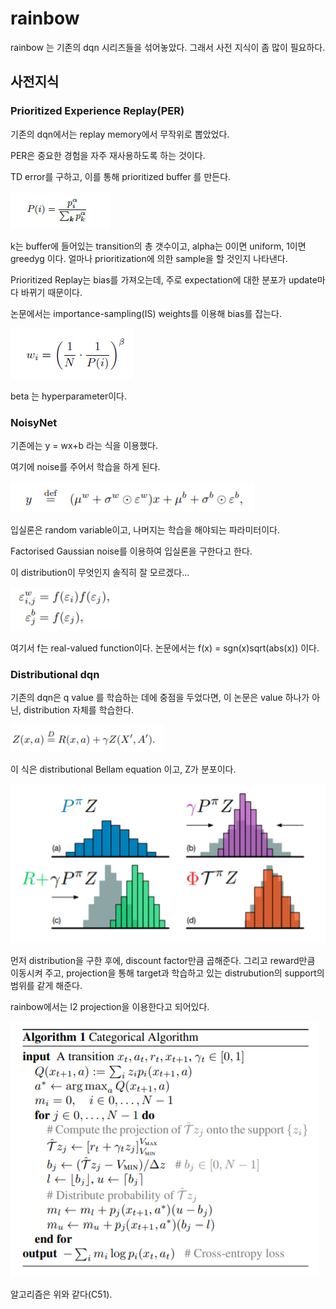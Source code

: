 # rainbow



rainbow 는 기존의 dqn 시리즈들을 섞어놓았다. 그래서 사전 지식이 좀 많이 필요하다. 

## 사전지식



### Prioritized Experience Replay(PER)



기존의 dqn에서는 replay memory에서 무작위로 뽑았었다. 

PER은 중요한 경험을 자주 재사용하도록 하는 것이다.

TD error를 구하고, 이를 통해 prioritized buffer 를 만든다.

![1](./1.PNG)

k는 buffer에 들어있는 transition의 총 갯수이고, alpha는 0이면 uniform, 1이면 greedyg 이다. 얼마나 prioritization에 의한 sample을 할 것인지 나타낸다.



Prioritized Replay는  bias를 가져오는데, 주로 expectation에 대한 분포가 update마다 바뀌기 때문이다.

논문에서는 importance-sampling(IS) weights를 이용해 bias를 잡는다.

![2](./2.PNG)

beta 는 hyperparameter이다.

### NoisyNet



기존에는 y = wx+b 라는 식을 이용했다.

여기에 noise를 주어서 학습을 하게 된다.

![3](./3.PNG)

입실론은 random variable이고, 나머지는 학습을 해야되는 파라미터이다.

Factorised Gaussian noise를 이용하여 입실론을 구한다고 한다. 

이 distribution이 무엇인지 솔직히 잘 모르겠다... 

![4](./4.PNG)

여기서 f는 real-valued function이다. 논문에서는 f(x) = sgn(x)sqrt(abs(x)) 이다.

### Distributional dqn



기존의 dqn은 q value 를 학습하는 데에 중점을 두었다면, 이 논문은 value 하나가 아닌, distribution 자체를 학습한다.

![5](./5.PNG)

이 식은 distributional Bellam equation 이고, Z가 분포이다.

![7](./7.PNG)

먼저 distribution을 구한 후에, discount factor만큼 곱해준다. 그리고 reward만큼 이동시켜 주고, projection을 통해 target과 학습하고 있는 distrubution의 support의 범위를 같게 해준다.

rainbow에서는 l2 projection을 이용한다고 되어있다. 

![6](./6.PNG)

알고리즘은 위와 같다(C51).